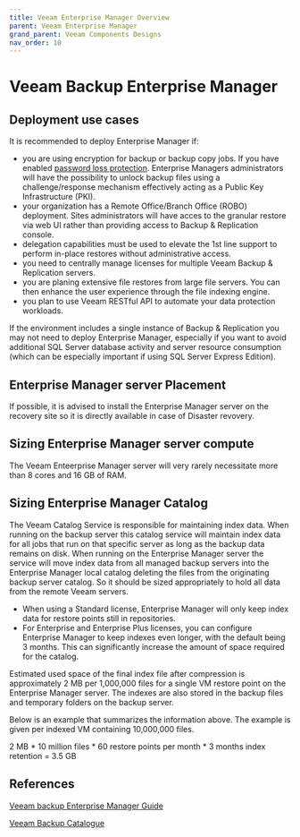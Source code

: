 ```yaml
---
title: Veeam Enterprise Manager Overview
parent: Veeam Enterprise Manager
grand_parent: Veeam Components Designs
nav_order: 10
---
```


# Veeam Backup Enterprise Manager

## Deployment use cases

It is recommended to deploy Enterprise Manager if:
- you are using encryption for backup or backup copy jobs. If you have enabled [password loss protection](https://helpcenter.veeam.com/docs/backup/em/em_manage_keys.html). Enterprise Managers administrators will have the possibility to unlock backup files using a challenge/response mechanism effectively acting as a Public Key Infrastructure (PKI).
- your organization has a Remote Office/Branch Office (ROBO) deployment. Sites administrators will have acces to the granular restore via web UI rather than providing access to Backup & Replication console.
- delegation capabilities must be used to elevate the 1st line support to perform in-place restores without administrative access.
- you need to centrally manage licenses for multiple Veeam Backup & Replication servers.
- you are planing extensive file restores from large file servers. You can then enhance the user experience through the file indexing engine.
- you plan to use Veeam RESTful API to automate your data protection workloads.

If the environment includes a single instance of Backup & Replication you may not need to deploy Enterprise Manager, especially if you want to avoid additional SQL Server database activity and server resource consumption (which can be especially important if using SQL Server Express Edition).

## Enterprise Manager server Placement

If possible, it is advised to install the Enterprise Manager server on the recovery site so it is directly available in case of Disaster revovery.

## Sizing Enterprise Manager server compute

The Veeam Enteerprise Manager server will very rarely necessitate more than 8 cores and 16 GB of RAM.

## Sizing Enterprise Manager Catalog

The Veeam Catalog Service is responsible for maintaining index data. When running on the backup server this catalog service will maintain index data for all jobs that run on that specific server as long as the backup data remains on disk. When running on the Enterprise Manager server the service will move index data from all managed backup servers into the Enterprise Manager local catalog deleting the files from the originating backup server catalog. So it should be sized appropriately to hold all data from the remote Veeam servers.

- When using a Standard license, Enterprise Manager will only keep index data for restore points still in repositories.
- For Enterprise and Enterprise Plus licenses, you can configure Enterprise Manager to keep indexes even longer, with the default being 3 months. This can significantly increase the amount of space required for the catalog.

Estimated used space of the final index file after compression is approximately 2 MB per 1,000,000 files for a single VM restore point on the Enterprise Manager server. The indexes are also stored in the backup files and temporary folders on the backup server.

Below is an example that summarizes the information above. The example is given per indexed VM containing 10,000,000 files.

2 MB * 10 million files * 60 restore points per month * 3 months index retention = 3.5 GB

## References
[Veeam backup Enterprise Manager Guide](https://helpcenter.veeam.com/docs/backup/em/introduction.html?ver=100)

[Veeam Backup Catalogue](https://helpcenter.veeam.com/docs/backup/em/veeam_backup_catalog.html?ver=100)


<!--
# Veeam Enterprise Manager

Introduction and see link at bottom of page

## Enterprise Manager Placement

Information on the placement of Enterprise Manager.

##  Enterprise Manager OS requirements

OS requirements

## Enterprise Manager Sizing

Enterprise Manager base requirements, plus additional overheads for Self-service, API and multi-VBR.

Need to add info on the EM DB requirements.

## References
-->
